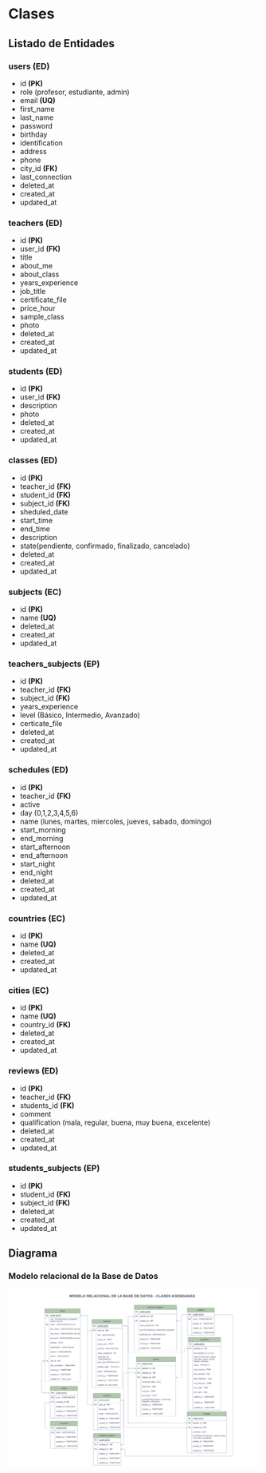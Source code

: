 # Clases

## Listado de Entidades

### users **(ED)**

- id **(PK)**
- role (profesor, estudiante, admin)
- email **(UQ)**
- first_name
- last_name
- password
- birthday
- identification
- address
- phone
- city_id **(FK)**
- last_connection
- deleted_at
- created_at
- updated_at

### teachers **(ED)**

- id **(PK)**
- user_id **(FK)**
- title
- about_me
- about_class
- years_experience
- job_title
- certificate_file
- price_hour
- sample_class
- photo
- deleted_at
- created_at
- updated_at

### students **(ED)**

- id **(PK)**
- user_id **(FK)**
- description
- photo
- deleted_at
- created_at
- updated_at

### classes **(ED)**

- id **(PK)**
- teacher_id **(FK)**
- student_id **(FK)**
- subject_id **(FK)**
- sheduled_date
- start_time
- end_time
- description
- state(pendiente, confirmado, finalizado, cancelado)
- deleted_at
- created_at
- updated_at

### subjects **(EC)** 

- id **(PK)**
- name **(UQ)**
- deleted_at
- created_at
- updated_at

### teachers_subjects **(EP)** 

- id **(PK)**
- teacher_id **(FK)**
- subject_id **(FK)**
- years_experience
- level (Básico, Intermedio, Avanzado)
- certicate_file
- deleted_at
- created_at
- updated_at

### schedules **(ED)** 

- id **(PK)**
- teacher_id **(FK)**
- active
- day (0,1,2,3,4,5,6)
- name (lunes, martes, miercoles, jueves, sabado, domingo)
- start_morning
- end_morning
- start_afternoon
- end_afternoon
- start_night
- end_night
- deleted_at
- created_at
- updated_at

### countries **(EC)**

- id **(PK)**
- name **(UQ)**
- deleted_at
- created_at
- updated_at

### cities **(EC)**

- id **(PK)**
- name **(UQ)**
- country_id **(FK)**
- deleted_at
- created_at
- updated_at

### reviews **(ED)**

- id **(PK)**
- teacher_id **(FK)**
- students_id **(FK)**
- comment
- qualification (mala, regular, buena, muy buena, excelente)
- deleted_at
- created_at
- updated_at

### students_subjects **(EP)** 

- id **(PK)**
- student_id **(FK)**
- subject_id **(FK)**
- deleted_at
- created_at
- updated_at


## Diagrama

### Modelo relacional de la Base de Datos

![Modelo relacional](Clases_ModeloE_R.png)